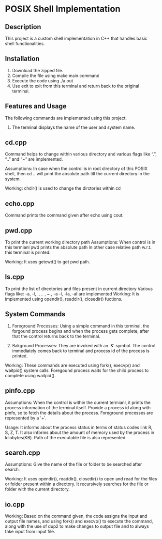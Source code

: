# POSIX Shell Implementation

## Description
This project is a custom shell implementation in C++ that handles basic shell functionalities.

## Installation
1. Download the zipped file.
2. Compile the file using make main command
3. Execute the code using ./a.out
4. Use exit to exit from this terminal and return back to the original terminal.

## Features and Usage
The following commands are implemented using this project.
1. The terminal displays the name of the user and system name.

## cd.cpp
Command helps to change within various directory and various flags like “.”, “..” and “~” are implemented.

Assumptions: In case when the control is in root directory of this POSIX shell, then cd .. will print the absolute path till the current directory in the system.

Working: chdir() is used to change the dirctories within cd

## echo.cpp
Command prints the command given after echo using cout.

## pwd.cpp
To print the current working directory path
Assumptions: When control is in this termianl pwd prints the absolute path 
             In other case relative path w.r.t. this terminal is printed.

Working: It uses getcwd() to get pwd path.

## ls.cpp
To print the list of directories and files present in current directory
Various flags like: -a, -l, ., .. , ~ , -a -l, -la, -al are implemented
Working: It is implemented using opendir(), readdir(), closedir() fuctions.

## System Commands 
1. Foreground Processes: Using a simple command in this terminal, the forgound process begins and when the process gets complete, after that the control returns back to the terminal.

2. Bakground Processes: They are invoked with an '&' symbol. The control immediately comes back to terminal and process id of the process is printed.

Working: These commands are executed using fork(), execvp() and waitpid() system calls. 
         Foregound process waits for the child process to complete using waitpid().

## pinfo.cpp
Assumptions: When the control is within the current termianl, it prints the process information of the terminal itself.
             Provide a process id along with pinfo, so to fetch the details about the process.
             Foreground processes are represented by a '+'.

Usage: It informs about the process status in terms of status codes link R, S, Z, T.
       It also informs about the amount of memory used by the process in kilobytes(KB).
       Path of the executable file is also represented.

## search.cpp
Assumptions: Give the name of the file or folder to be searched after search.

Working: It uses opendir(), readdir(), closedir() to open and read for the files or folder present within a directory.
         It recursively searches for the file or folder with the current directory.

## io.cpp
Working: Based on the command given, the code assigns the input and output file names, and using fork() and execvp() to execute the command, along with the use of dup2 to make changes to output file and to always take input from input file.

